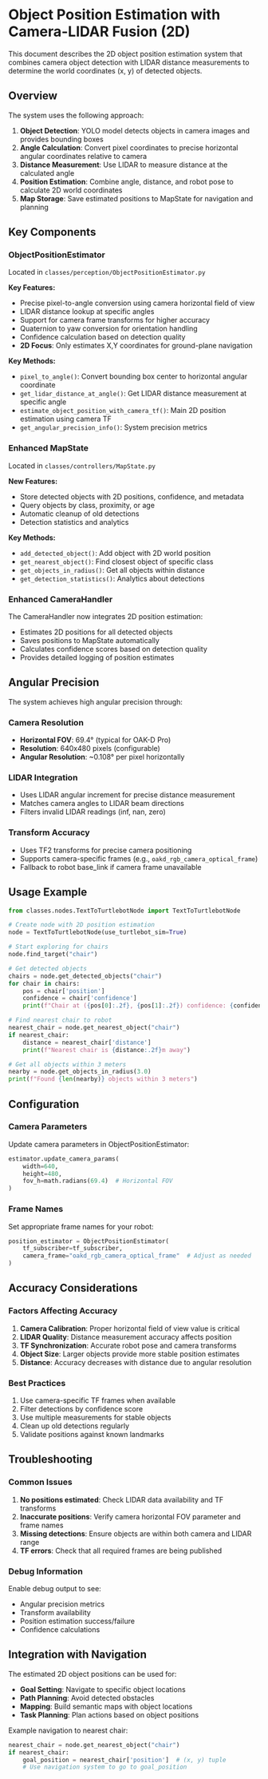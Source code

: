 # Object Position Estimation with Camera-LIDAR Fusion (2D)

This document describes the 2D object position estimation system that combines camera object detection with LIDAR distance measurements to determine the world coordinates (x, y) of detected objects.

## Overview

The system uses the following approach:

1. **Object Detection**: YOLO model detects objects in camera images and provides bounding boxes
2. **Angle Calculation**: Convert pixel coordinates to precise horizontal angular coordinates relative to camera
3. **Distance Measurement**: Use LIDAR to measure distance at the calculated angle
4. **Position Estimation**: Combine angle, distance, and robot pose to calculate 2D world coordinates
5. **Map Storage**: Save estimated positions to MapState for navigation and planning

## Key Components

### ObjectPositionEstimator

Located in `classes/perception/ObjectPositionEstimator.py`

**Key Features:**

- Precise pixel-to-angle conversion using camera horizontal field of view
- LIDAR distance lookup at specific angles
- Support for camera frame transforms for higher accuracy
- Quaternion to yaw conversion for orientation handling
- Confidence calculation based on detection quality
- **2D Focus**: Only estimates X,Y coordinates for ground-plane navigation

**Key Methods:**

- `pixel_to_angle()`: Convert bounding box center to horizontal angular coordinate
- `get_lidar_distance_at_angle()`: Get LIDAR distance measurement at specific angle
- `estimate_object_position_with_camera_tf()`: Main 2D position estimation using camera TF
- `get_angular_precision_info()`: System precision metrics

### Enhanced MapState

Located in `classes/controllers/MapState.py`

**New Features:**

- Store detected objects with 2D positions, confidence, and metadata
- Query objects by class, proximity, or age
- Automatic cleanup of old detections
- Detection statistics and analytics

**Key Methods:**

- `add_detected_object()`: Add object with 2D world position
- `get_nearest_object()`: Find closest object of specific class
- `get_objects_in_radius()`: Get all objects within distance
- `get_detection_statistics()`: Analytics about detections

### Enhanced CameraHandler

The CameraHandler now integrates 2D position estimation:

- Estimates 2D positions for all detected objects
- Saves positions to MapState automatically
- Calculates confidence scores based on detection quality
- Provides detailed logging of position estimates

## Angular Precision

The system achieves high angular precision through:

### Camera Resolution

- **Horizontal FOV**: 69.4° (typical for OAK-D Pro)
- **Resolution**: 640x480 pixels (configurable)
- **Angular Resolution**: ~0.108° per pixel horizontally

### LIDAR Integration

- Uses LIDAR angular increment for precise distance measurement
- Matches camera angles to LIDAR beam directions
- Filters invalid LIDAR readings (inf, nan, zero)

### Transform Accuracy

- Uses TF2 transforms for precise camera positioning
- Supports camera-specific frames (e.g., `oakd_rgb_camera_optical_frame`)
- Fallback to robot base_link if camera frame unavailable

## Usage Example

```python
from classes.nodes.TextToTurtlebotNode import TextToTurtlebotNode

# Create node with 2D position estimation
node = TextToTurtlebotNode(use_turtlebot_sim=True)

# Start exploring for chairs
node.find_target("chair")

# Get detected objects
chairs = node.get_detected_objects("chair")
for chair in chairs:
    pos = chair['position']
    confidence = chair['confidence']
    print(f"Chair at ({pos[0]:.2f}, {pos[1]:.2f}) confidence: {confidence:.2f}")

# Find nearest chair to robot
nearest_chair = node.get_nearest_object("chair")
if nearest_chair:
    distance = nearest_chair['distance']
    print(f"Nearest chair is {distance:.2f}m away")

# Get all objects within 3 meters
nearby = node.get_objects_in_radius(3.0)
print(f"Found {len(nearby)} objects within 3 meters")
```

## Configuration

### Camera Parameters

Update camera parameters in ObjectPositionEstimator:

```python
estimator.update_camera_params(
    width=640,
    height=480,
    fov_h=math.radians(69.4)  # Horizontal FOV
)
```

### Frame Names

Set appropriate frame names for your robot:

```python
position_estimator = ObjectPositionEstimator(
    tf_subscriber=tf_subscriber,
    camera_frame="oakd_rgb_camera_optical_frame"  # Adjust as needed
)
```

## Accuracy Considerations

### Factors Affecting Accuracy

1. **Camera Calibration**: Proper horizontal field of view value is critical
2. **LIDAR Quality**: Distance measurement accuracy affects position
3. **TF Synchronization**: Accurate robot pose and camera transforms
4. **Object Size**: Larger objects provide more stable position estimates
5. **Distance**: Accuracy decreases with distance due to angular resolution

### Best Practices

1. Use camera-specific TF frames when available
2. Filter detections by confidence score
3. Use multiple measurements for stable objects
4. Clean up old detections regularly
5. Validate positions against known landmarks

## Troubleshooting

### Common Issues

1. **No positions estimated**: Check LIDAR data availability and TF transforms
2. **Inaccurate positions**: Verify camera horizontal FOV parameter and frame names
3. **Missing detections**: Ensure objects are within both camera and LIDAR range
4. **TF errors**: Check that all required frames are being published

### Debug Information

Enable debug output to see:

- Angular precision metrics
- Transform availability
- Position estimation success/failure
- Confidence calculations

## Integration with Navigation

The estimated 2D object positions can be used for:

- **Goal Setting**: Navigate to specific object locations
- **Path Planning**: Avoid detected obstacles
- **Mapping**: Build semantic maps with object locations
- **Task Planning**: Plan actions based on object positions

Example navigation to nearest chair:

```python
nearest_chair = node.get_nearest_object("chair")
if nearest_chair:
    goal_position = nearest_chair['position']  # (x, y) tuple
    # Use navigation system to go to goal_position
```
